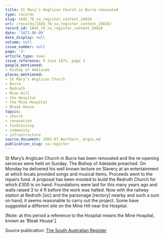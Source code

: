 ```yaml
---
title: St Mary’s Anglican Church in Burra renovated
type: records
slug: 1845_76_sa_register_content_24028
url: /records/1845_76_sa_register_content_24028/
record_id: 1845_76_sa_register_content_24028
date: '1871-06-09'
date_display: null
volume: null
issue_number: null
page: '3'
article_type: news
issue_reference: 9 June 1871, page 3
people_mentioned:
- Bishop of Adelaide
places_mentioned:
- St Mary’s Anglican Church
- Burra
- Redruth
- Mine Hill
- the Hospital
- the Mine Hospital
- Bleak House
topics:
- church
- renovation
- fundraising
- community
- infrastructure
source_document: 1985-87_Northern__Argus.md
publication_slug: sa-register
---
```


St Mary’s Anglican Church in Burra has been renovated and the re-opening services were held on Sunday.  The Bishop of Adelaide preached.  On Monday he delivered his well known lecture on Slavery at an entertainment at which locals provided songs and musical items.  Proceeds went to the repairs fund.  A proposal has been mooted to build the Redruth Church for which £300 is on hand.  Foundations were laid for this many years ago and walls raised 3 to 4 ft before the work was halted.  Now with the railway station at Redruth [sic] and the parsonage [rectory] nearby and such a sum on hand, it seems reasonable to carry out the project.  Some have suggested a different site on the Mine Hill near the Hospital.

[Note: at this period a reference to the Hospital means the Mine Hospital, known as ‘Bleak House’.]

Source publication: [The South Australian Register](/publications/sa-register/)
